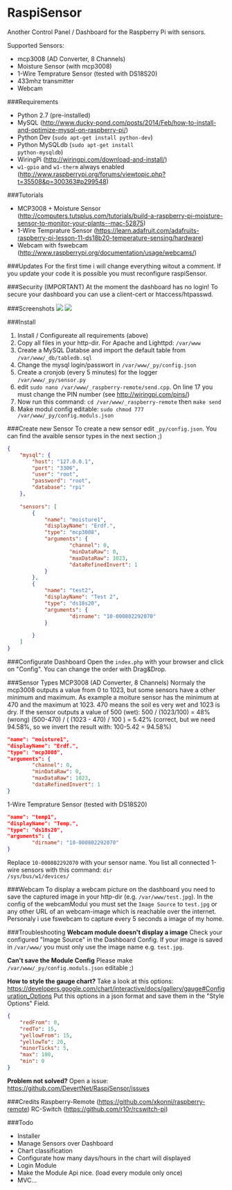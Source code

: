RaspiSensor
===========

Another Control Panel / Dashboard for the Raspberry Pi with sensors.


Supported Sensors:

 * mcp3008 (AD Converter, 8 Channels)
 * Moisture Sensor (with mcp3008)
 * 1-Wire Temprature Sensor (tested with DS18S20)
 * 433mhz transmitter
 * Webcam
 
 
###Requirements
 * Python 2.7 (pre-installed)
 * MySQL (http://www.ducky-pond.com/posts/2014/Feb/how-to-install-and-optimize-mysql-on-raspberry-pi/)
 * Python Dev (<code>sudo apt-get install python-dev</code>)
 * Python MySQLdb (<code>sudo apt-get install python-mysqldb</code>)
 * WiringPi (http://wiringpi.com/download-and-install/)
 * <code>w1-gpio</code> and <code>w1-therm</code> always enabled (http://www.raspberrypi.org/forums/viewtopic.php?t=35508&p=300363#p299548)

 
###Tutorials
 * MCP3008 + Moisture Sensor (http://computers.tutsplus.com/tutorials/build-a-raspberry-pi-moisture-sensor-to-monitor-your-plants--mac-52875)
 * 1-Wire Temprature Sensor (https://learn.adafruit.com/adafruits-raspberry-pi-lesson-11-ds18b20-temperature-sensing/hardware)
 * Webcam with fswebcam (http://www.raspberrypi.org/documentation/usage/webcams/)


###Updates
For the first time i will change everything witout a comment. If you update your code it is possible you must reconfigure raspiSensor.


###Security (IMPORTANT)
At the moment the dashboard has no login! To secure your dashboard you can use a client-cert or htaccess/htpasswd.


###Screenshots
![](https://github.com/DevertNet/RaspiSensor/blob/master/img/screenshots/1.jpg)
![](https://github.com/DevertNet/RaspiSensor/blob/master/img/screenshots/2.jpg)

###Install
1. Install / Configureate all requirements (above)
2. Copy all files in your http-dir. For Apache and Lighttpd: <code>/var/www</code>
3. Create a MySQL Databse and import the default table from <code>/var/www/_db/tabledb.sql</code>
4. Change the mysql login/passwort in <code>/var/www/_py/config.json</code>
5. Create a cronjob (every 5 minutes) for the logger <code>/var/www/_py/sensor.py</code>
6. edit <code>sudo nano /var/www/_raspberry-remote/send.cpp</code>. On line 17 you must change the PIN number (see http://wiringpi.com/pins/)
7. Now run this command: <code>cd /var/www/_raspberry-remote</code> then <code>make send</code>
8. Make modul config editable: <code>sudo chmod 777 /var/www/_py/config.moduls.json</code>


###Create new Sensor
To create a new sensor edit <code>_py/config.json</code>. You can find the avaible sensor types in the next section ;)
```json
{
    "mysql": {
		"host": "127.0.0.1",
		"port": "3306",
		"user": "root",
		"password": "root",
		"database": "rpi"
	},
	
	"sensors": [
		{
			"name": "moisture1",
			"displayName": "Erdf.",
			"type": "mcp3008",
			"arguments": {
					"channel": 0,
					"minDataRaw": 0,
					"maxDataRaw": 1023,
					"dataRefinedInvert": 1
			}
		},
		{
			"name": "test2",
			"displayName": "Test 2",
			"type": "ds18s20",
			"arguments": {
					"dirname": "10-000802292070"
			}
			
		}
	]
}
```


###Configurate Dashboard
Open the <code>index.php</code> with your browser and click on "Config". You can change the order with Drag&Drop.


###Sensor Types
MCP3008 (AD Converter, 8 Channels)
Normaly the mcp3008 outputs a value from 0 to 1023, but some sensors have a other minimum and maximum. As example a moiture sensor has the minimum at 470 and the maximum at 1023.
470 means the soil es very wet and 1023 is dry.
If the sensor outputs a value of 500 (wet):
500 / (1023/100) = 48% (wrong)
(500-470) / ( (1023 - 470) / 100 ) = 5.42% (correct, but we need 94.58%, so we invert the result with: 100-5.42 = 94.58%)
```json
"name": "moisture1",
"displayName": "Erdf.",
"type": "mcp3008",
"arguments": {
		"channel": 0,
		"minDataRaw": 0,
		"maxDataRaw": 1023,
		"dataRefinedInvert": 1
}
```

1-Wire Temprature Sensor (tested with DS18S20)
```json
"name": "temp1",
"displayName": "Temp.",
"type": "ds18s20",
"arguments": {
		"dirname": "10-000802292070"
}
```
Replace <code>10-000802292070</code> with your sensor name. You list all connected 1-wire sensors with this command: <code>dir /sys/bus/w1/devices/</code>


###Webcam
To display a webcam picture on the dashboard you need to save the captured image in your http-dir (e.g. <code>/var/www/test.jpg</code>). In the config of the webcamModul you must set the <code>Image Source</code> to <code>test.jpg</code> or any other URL of an webcam-image which is reachable over the internet.
Personaly i use fswebcam to capture every 5 seconds a image of my home.


###Troubleshooting
**Webcam module doesn't display a image**
Check your configured "Image Source" in the Dashboard Config. If your image is saved in <code>/var/www/</code> you must only use the image name e.g. <code>test.jpg</code>.

**Can't save the Module Config**
 Please make <code>/var/www/_py/config.moduls.json</code> editable ;)

**How to style the gauge chart?**
Take a look at this options: https://developers.google.com/chart/interactive/docs/gallery/gauge#Configuration_Options
Put this options in a json format and save them in the "Style Options" Field.
```json
{
    "redFrom": 0,
    "redTo": 15,
    "yellowFrom": 15,
    "yellowTo": 20,
    "minorTicks": 5,
    "max": 100,
    "min": 0
}
```

**Problem not solved?**
Open a issue: https://github.com/DevertNet/RaspiSensor/issues



###Credits
Raspberry-Remote (https://github.com/xkonni/raspberry-remote)
RC-Switch (https://github.com/r10r/rcswitch-pi)

###Todo
 * Installer
 * Manage Sensors over Dashboard
 * Chart classification
 * Configurate how many days/hours in the chart will displayed
 * Login Module
 * Make the Module Api nice. (load every module only once)
 * MVC...